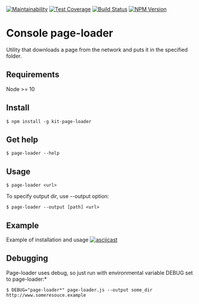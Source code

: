 [![Maintainability](https://api.codeclimate.com/v1/badges/65689336d48da74cb617/maintainability)](https://codeclimate.com/github/kitXIII/project-lvl3-s310/maintainability)
[![Test Coverage](https://api.codeclimate.com/v1/badges/65689336d48da74cb617/test_coverage)](https://codeclimate.com/github/kitXIII/project-lvl3-s310/test_coverage) [![Build Status](https://travis-ci.org/kitXIII/project-lvl3-s310.svg?branch=master)](https://travis-ci.org/kitXIII/project-lvl3-s310) [![NPM Version](http://img.shields.io/npm/v/kit-page-loader.svg?style=flat)](https://www.npmjs.org/package/kit-page-loader)


# Console page-loader


Utility that downloads a page from the network and puts it in the specified folder.


## Requirements


Node >= 10


## Install


`$ npm install -g kit-page-loader`


## Get help


`$ page-loader --help`


## Usage


`$ page-loader <url>`

To specify output dir, use --output option:

`$ page-loader --output [path] <url>`


## Example


Example of installation and usage
[![asciicast](https://asciinema.org/a/200426.png)](https://asciinema.org/a/200426?speed=2&autoplay=1&loop=1&size=small)


## Debugging


Page-loader uses debug, so just run with environmental variable DEBUG set to page-loader:*

`$ DEBUG="page-loader*" page-loader.js --output some_dir http://www.someresouce.example`
